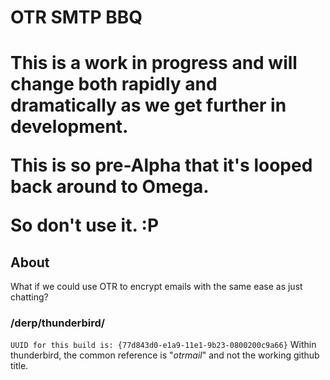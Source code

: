 <h1>OTR SMTP BBQ<h1>

This is a work in progress and will change both rapidly and dramatically as we get further in development.

This is so pre-Alpha that it's looped back around to Omega.

<b>So don't use it.</b> :P

<h2>About</h2>
What if we could use OTR to encrypt emails with the same ease as just chatting?

<h3>/derp/thunderbird/</h3>
<code>UUID for this build is: {77d843d0-e1a9-11e1-9b23-0800200c9a66}</code>
Within thunderbird, the common reference is "<i>otrmail</i>" and not the working github title.
